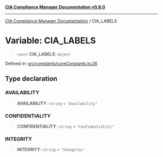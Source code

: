 [**CIA Compliance Manager Documentation v0.8.0**](../README.md)

***

[CIA Compliance Manager Documentation](../globals.md) / CIA\_LABELS

# Variable: CIA\_LABELS

> `const` **CIA\_LABELS**: `object`

Defined in: [src/constants/coreConstants.ts:26](https://github.com/Hack23/cia-compliance-manager/blob/791b5a1b6e700c8b8480de209374e4cb1086330d/src/constants/coreConstants.ts#L26)

## Type declaration

### AVAILABILITY

> **AVAILABILITY**: `string` = `"Availability"`

### CONFIDENTIALITY

> **CONFIDENTIALITY**: `string` = `"Confidentiality"`

### INTEGRITY

> **INTEGRITY**: `string` = `"Integrity"`
